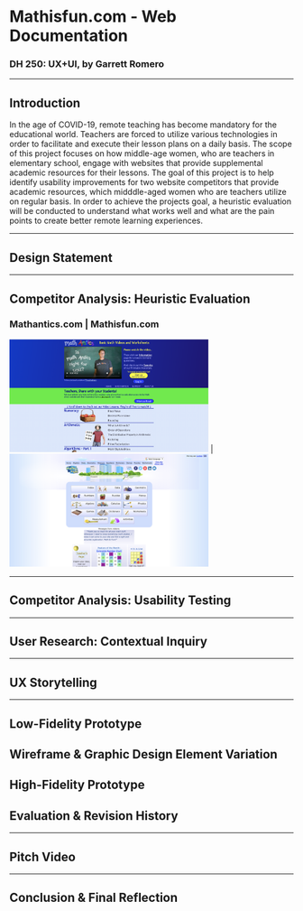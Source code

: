 # Mathisfun.com - Web Documentation
### DH 250: UX+UI, by Garrett Romero

----
## Introduction
In the age of COVID-19, remote teaching has become mandatory for the educational world. Teachers are forced to utilize various technologies in order to facilitate and execute their lesson plans on a daily basis. The scope of this project focuses on how middle-age women, who are teachers in elementary school, engage with websites that provide supplemental academic resources for their lessons. The goal of this project is to help identify usability improvements for two website competitors that provide academic resources, which midddle-aged women who are teachers utilize on regular basis. In order to achieve the projects goal, a heuristic evaluation will be conducted to understand what works well and what are the pain points to create better remote learning experiences.

----
## Design Statement

----
## Competitor Analysis: Heuristic Evaluation

### Mathantics.com | Mathisfun.com
<img src="./mathantics-screenshot.png" height="200px"> | <img src="./mathisfun-screenshot.png" height="200px">

----
## Competitor Analysis: Usability Testing

----
## User Research: Contextual Inquiry

----
## UX Storytelling

----
## Low-Fidelity Prototype


## Wireframe & Graphic Design Element Variation


## High-Fidelity Prototype


## Evaluation & Revision History

----
## Pitch Video

----
## Conclusion & Final Reflection

